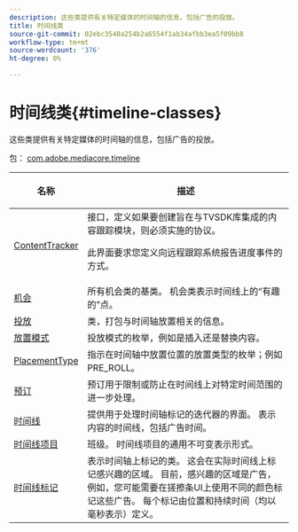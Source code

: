 ```yaml
---
description: 这些类提供有关特定媒体的时间轴的信息，包括广告的投放。
title: 时间线类
source-git-commit: 02ebc3548a254b2a6554f1ab34afbb3ea5f09bb8
workflow-type: tm+mt
source-wordcount: '376'
ht-degree: 0%

---
```


# 时间线类{#timeline-classes}

这些类提供有关特定媒体的时间轴的信息，包括广告的投放。

包： [com.adobe.mediacore.timeline](https://help.adobe.com/en_US/primetime/api/psdk/asdoc-dhls_1.4/com/adobe/mediacore/timeline/package-detail.html)

<table frame="all" colsep="1" rowsep="1" id="table_6752E908BA6546549619994A3F7D5F87"> 
 <thead> 
  <tr rowsep="1"> 
   <th colname="1" class="entry"> 名称 </th> 
   <th colname="2" class="entry"> <p>描述 </p> </th> 
  </tr> 
 </thead>
 <tbody> 
  <tr rowsep="1"> 
   <td colname="1"> <span class="codeph"> <a href="https://help.adobe.com/en_US/primetime/api/psdk/asdoc-dhls_1.4/com/adobe/mediacore/timeline/ContentTracker.html" format="html" scope="external"> ContentTracker </a> </span> </td> 
   <td colname="2"> 接口，定义如果要创建旨在与TVSDK库集成的内容跟踪模块，则必须实施的协议。 <p>此界面要求您定义向远程跟踪系统报告进度事件的方式。 </p> </td> 
  </tr> 
  <tr rowsep="1"> 
   <td colname="1"> <span class="codeph"> <a href="https://help.adobe.com/en_US/primetime/api/psdk/asdoc-dhls_1.4/com/adobe/mediacore/timeline/Opportunity.html" format="html" scope="external"> 机会 </a> </span> </td> 
   <td colname="2"> 所有机会类的基类。 机会类表示时间线上的“有趣的”点。 </td> 
  </tr> 
  <tr rowsep="1"> 
   <td colname="1"> <span class="codeph"> <a href="https://help.adobe.com/en_US/primetime/api/psdk/asdoc-dhls_1.4/com/adobe/mediacore/timeline/Placement.html" format="html" scope="external"> 投放 </a> </span> </td> 
   <td colname="2"> 类，打包与时间轴放置相关的信息。 </td> 
  </tr> 
  <tr rowsep="1"> 
   <td colname="1"> <span class="codeph"> <a href="https://help.adobe.com/en_US/primetime/api/psdk/asdoc-dhls_1.4/com/adobe/mediacore/timeline/PlacementMode.html" format="html" scope="external"> 放置模式 </a> </span> </td> 
   <td colname="2"> 投放模式的枚举，例如是插入还是替换内容。 </td> 
  </tr> 
  <tr rowsep="1"> 
   <td colname="1"> <span class="codeph"> <a href="https://help.adobe.com/en_US/primetime/api/psdk/asdoc-dhls_1.4/com/adobe/mediacore/timeline/PlacementType.html" format="html" scope="external"> PlacementType </a> </span> </td> 
   <td colname="2"> 指示在时间轴中放置位置的放置类型的枚举；例如PRE_ROLL。 </td> 
  </tr> 
  <tr rowsep="1"> 
   <td colname="1"> <span class="codeph"> <a href="https://help.adobe.com/en_US/primetime/api/psdk/asdoc-dhls_1.4/com/adobe/mediacore/timeline/Reservation.html" format="html" scope="external"> 预订 </a> </span> </td> 
   <td colname="2"> 预订用于限制或防止在时间线上对特定时间范围的进一步处理。 </td> 
  </tr> 
  <tr rowsep="1"> 
   <td colname="1"> <span class="codeph"> <a href="https://help.adobe.com/en_US/primetime/api/psdk/asdoc-dhls_1.4/com/adobe/mediacore/timeline/Timeline.html" format="html" scope="external"> 时间线 </a> </span> </td> 
   <td colname="2"> 提供用于处理时间轴标记的迭代器的界面。 表示内容的时间线，包括广告时间。 </td> 
  </tr> 
  <tr rowsep="1"> 
   <td colname="1"> <span class="codeph"> <a href="https://help.adobe.com/en_US/primetime/api/psdk/asdoc-dhls_1.4/com/adobe/mediacore/timeline/TimelineItem.html" format="html" scope="external"> 时间线项目 </a> </span> </td> 
   <td colname="2"> 班级。 时间线项目的通用不可变表示形式。 </td> 
  </tr> 
  <tr rowsep="1"> 
   <td colname="1"> <span class="codeph"> <a href="https://help.adobe.com/en_US/primetime/api/psdk/asdoc-dhls_1.4/com/adobe/mediacore/timeline/TimelineMarker.html" format="html" scope="external"> 时间线标记 </a> </span> </td> 
   <td colname="2"> 表示时间轴上标记的类。 这会在实际时间线上标记感兴趣的区域。 目前，感兴趣的区域是广告，例如，您可能需要在搓擦条UI上使用不同的颜色标记这些广告。 每个标记由位置和持续时间（均以毫秒表示）定义。 </td> 
  </tr> 
 </tbody> 
</table>

